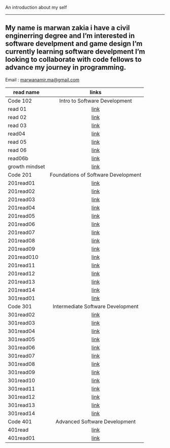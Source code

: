 An introduction about my self

---

## My name is marwan zakia i have a civil enginerring degree and I’m interested in software develpment and game design I’m currently learning software develpment I’m looking to collaborate with code fellows to advance my journey in programming.

Email : marwanamir.ma@gmail.com

| read name      |   links          |
| -------------- | :-------------------------: |
| Code 102    |  Intro to Software Development            |
| read 01        |    [link](https://marwan-zakia.github.io/reading-note/read01.md)     |
| read 02        |    [link](https://marwan-zakia.github.io/reading-note/read02.md)     |
| read 03        |    [link](https://marwan-zakia.github.io/reading-note/read03.md)     |
| read04         |    [link](https://marwan-zakia.github.io/reading-note/read04.md)     |
| read 05        |    [link](https://marwan-zakia.github.io/reading-note/read05.md)     |
| read 06        |    [link](https://marwan-zakia.github.io/reading-note/read06.md)     |
| read06b        |    [link](https://marwan-zakia.github.io/reading-note/read06b.md)    |
| growth mindset | [link](https://marwan-zakia.github.io/reading-note/Growthmindset.md) |
| Code 201    |   Foundations of Software Development           |
| 201read01      |   [link](https://marwan-zakia.github.io/reading-note/201read01.md)   |
| 201read02      |   [link](https://marwan-zakia.github.io/reading-note/201read02.md)   |
| 201read03      |   [link](https://marwan-zakia.github.io/reading-note/201read03.md)   |
| 201read04      |   [link](https://marwan-zakia.github.io/reading-note/201read04.md)   |
| 201read05      |   [link](https://marwan-zakia.github.io/reading-note/201read05.md)   |
| 201read06      |   [link](https://marwan-zakia.github.io/reading-note/201read06.md)   |
| 201read07      |   [link](https://marwan-zakia.github.io/reading-note/201read07.md)   |
| 201read08      |   [link](https://marwan-zakia.github.io/reading-note/201read08.md)   |
| 201read09      |   [link](https://marwan-zakia.github.io/reading-note/201read09.md)   |
| 201read010     |   [link](https://marwan-zakia.github.io/reading-note/201read10.md)   |
| 201read11      |   [link](https://marwan-zakia.github.io/reading-note/201read11.md)   |
| 201read12      |   [link](https://marwan-zakia.github.io/reading-note/201read12.md)   |
| 201read13      |   [link](https://marwan-zakia.github.io/reading-note/201read13.md)   |
| 201read14      |   [link](https://marwan-zakia.github.io/reading-note/201read14.md)   |
| 301read01      |   [link](https://marwan-zakia.github.io/reading-note/301read01.md)   |
| Code 301    |   Intermediate Software Development          |
| 301read02      |   [link](https://marwan-zakia.github.io/reading-note/301read02.md)   |
| 301read03      |   [link](https://marwan-zakia.github.io/reading-note/301read03.md)   |
| 301read04      |   [link](https://marwan-zakia.github.io/reading-note/301read04.md)   |
| 301read05      |   [link](https://marwan-zakia.github.io/reading-note/301read05.md)   |
| 301read06      |   [link](https://marwan-zakia.github.io/reading-note/301read06.md)   |
| 301read07      |   [link](https://marwan-zakia.github.io/reading-note/301read07.md)   |
| 301read08      |   [link](https://marwan-zakia.github.io/reading-note/301read08.md)   |
| 301read09      |   [link](https://marwan-zakia.github.io/reading-note/301read09.md)   |
| 301read10      |   [link](https://marwan-zakia.github.io/reading-note/301read10.md)   |
| 301read11      |   [link](https://marwan-zakia.github.io/reading-note/301read11.md)   |
| 301read12      |   [link](https://marwan-zakia.github.io/reading-note/301read12.md)   |
| 301read13      |   [link](https://marwan-zakia.github.io/reading-note/301read13.md)   |
| 301read14      |   [link](https://marwan-zakia.github.io/reading-note/301read14.md)   |
| Code 401    |    Advanced Software Development         |
| 401read      |   [link](https://marwan-zakia.github.io/reading-note/401read.md)   |
| 401read01     |   [link](https://marwan-zakia.github.io/reading-note/401read01.md)   |
